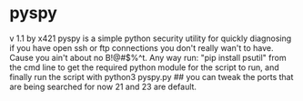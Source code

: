  # pyspy
 v 1.1 by x421
pyspy is a simple python security utility for quickly diagnosing if you have open ssh or ftp connections you don't really wan't to have. Cause you ain't about no B!@#$%^t. Any way run: "pip install psutil" from the cmd line to get the required python module for the script to run, and finally run the script with python3 pyspy.py ## you can tweak the ports that are being searched for now 21 and 23 are default. 
